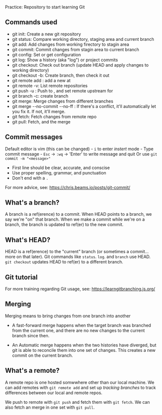 Practice: Repository to start learning Git

## Commands used

- git init: Create a new git repository
- git status: Compare working directory, staging area and current branch
- git add: Add changes from working firectory to stagin area
- git commit: Commit changes from stagin area to current branch
- git config: Set or get configuration
- git log: Show a history (aka "log") or project commits
- git checkout: Check out branch (update HEAD and apply changes to working directory)
- git checkout -b: Create branch, then check it out
- git remote add <remote> <url>: add a new <remote> at <url>
- git remote -v: List remote repositories
- git push -u <remote> <branch>: Push <branch> to <renmote>, and set remote upstream for <branch>
- git branch -c: create branch
- git merge: Merge changes from different branches
- git merge --no-commit --no-ff <branch>: If there's a conflict, it'll automatically let you fix it. If not, it'll merge.
- git fetch: Fetch changes from remote repo
- git pull: Fetch, and the merge
 
 ## Commit messages

 Default editor is vim (this can be changed)
    - `i` to enter *instert* mode
    - Type commit message
    - `Esc` -> `:wq` -> 'Enter' to write message and quit
Or use `git commit -m "<message>"`

- First line should be clear, accurate, and conscise
- Use proper spelling, grammar, and punctuation
- Don't end with a `.`

For more advice, see: https://chris.beams.io/posts/git-commit/


## What's a branch?

A branch is a ref(erence) to a commit. When HEAD points to a branch, we say we're "on" that branch. When we make a commit while we're on a branch, the branch is updated to ref(er) to the new commit.

## What's HEAD?

HEAD is a ref(erence) to the "current" branch (or sometimes a commit... more on that later). Git commands like `status`. `log`. and `branch` use HEAD. `git checkout` updates HEAD to ref(er) to a different branch.

## Git tutorial

For more training regarding Git usage, see: https://learngitbranching.js.org/

## Merging

Merging means to bring changes from one branch into another

- A fast-forward merge happens when the target branch was branched from the current one, and there are no new changes to the current branch since then.

- An Automatic merge happens when the two histories have diverged, but git is able to reconcile them into one set of changes. This creates a new commit on the current branch.


## What's a remote?

A remote repo is one hosted somwwhere other than our local machine. We can add remotes with `git remote add` and set up *tracking branches* to track differences between our local and remote repos.

We push to remote with `git push` and fetch them with `git fetch`. We can also fetch an merge in one set with `git pull`.